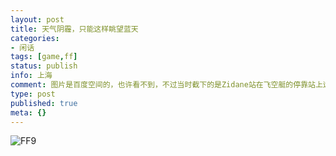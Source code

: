 ```yaml
---
layout: post
title: 天气阴霾，只能这样眺望蓝天
categories:
- 闲话
tags: [game,ff]
status: publish
info: 上海
comment: 图片是百度空间的，也许看不到，不过当时截下的是Zidane站在飞空艇的停靠站上远望
type: post
published: true
meta: {}
---
```


![FF9](http://hiphotos.baidu.com/shinemoon/pic/item/e22350c6ecc07d159c163d6e.jpg)
